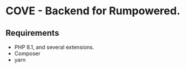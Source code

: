 # COVE - Backend for Rumpowered.

## Requirements

- PHP 8.1, and several extensions.
- Composer
- yarn
